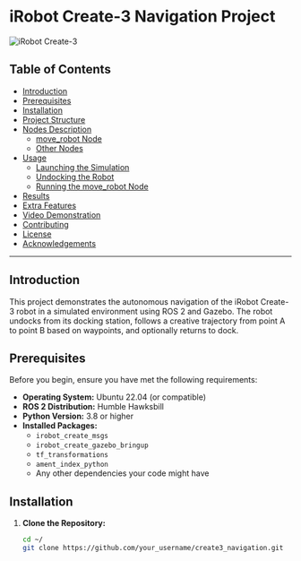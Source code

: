 # **iRobot Create-3 Navigation Project**

![iRobot Create-3](images/create3_banner.png)

## **Table of Contents**

- [Introduction](#introduction)
- [Prerequisites](#prerequisites)
- [Installation](#installation)
- [Project Structure](#project-structure)
- [Nodes Description](#nodes-description)
  - [move_robot Node](#move_robot-node)
  - [Other Nodes](#other-nodes)
- [Usage](#usage)
  - [Launching the Simulation](#launching-the-simulation)
  - [Undocking the Robot](#undocking-the-robot)
  - [Running the move_robot Node](#running-the-move_robot-node)
- [Results](#results)
- [Extra Features](#extra-features)
- [Video Demonstration](#video-demonstration)
- [Contributing](#contributing)
- [License](#license)
- [Acknowledgements](#acknowledgements)

---

## **Introduction**

This project demonstrates the autonomous navigation of the iRobot Create-3 robot in a simulated environment using ROS 2 and Gazebo. The robot undocks from its docking station, follows a creative trajectory from point A to point B based on waypoints, and optionally returns to dock.

## **Prerequisites**

Before you begin, ensure you have met the following requirements:

- **Operating System:** Ubuntu 22.04 (or compatible)
- **ROS 2 Distribution:** Humble Hawksbill
- **Python Version:** 3.8 or higher
- **Installed Packages:**
  - `irobot_create_msgs`
  - `irobot_create_gazebo_bringup`
  - `tf_transformations`
  - `ament_index_python`
  - Any other dependencies your code might have

## **Installation**

1. **Clone the Repository:**

   ```bash
   cd ~/
   git clone https://github.com/your_username/create3_navigation.git

